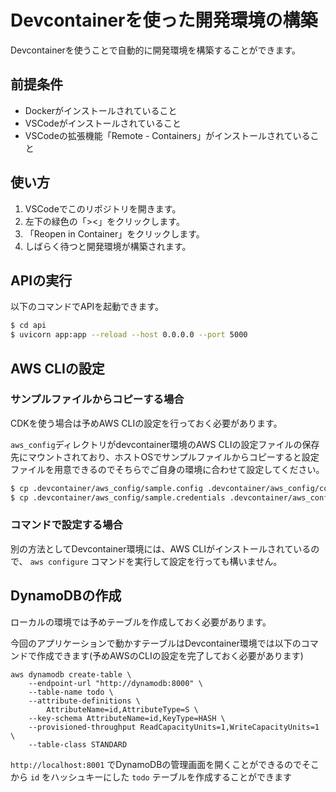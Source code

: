 # Devcontainerを使った開発環境の構築
Devcontainerを使うことで自動的に開発環境を構築することができます。

## 前提条件
- Dockerがインストールされていること
- VSCodeがインストールされていること
- VSCodeの拡張機能「Remote - Containers」がインストールされていること

## 使い方
1. VSCodeでこのリポジトリを開きます。
2. 左下の緑色の「><」をクリックします。
3. 「Reopen in Container」をクリックします。
4. しばらく待つと開発環境が構築されます。

## APIの実行
以下のコマンドでAPIを起動できます。
```bash
$ cd api
$ uvicorn app:app --reload --host 0.0.0.0 --port 5000
```

## AWS CLIの設定
### サンプルファイルからコピーする場合
CDKを使う場合は予めAWS CLIの設定を行っておく必要があります。

`aws_config`ディレクトリがdevcontainer環境のAWS CLIの設定ファイルの保存先にマウントされており、ホストOSでサンプルファイルからコピーすると設定ファイルを用意できるのでそちらでご自身の環境に合わせて設定してください。

```bash
$ cp .devcontainer/aws_config/sample.config .devcontainer/aws_config/config
$ cp .devcontainer/aws_config/sample.credentials .devcontainer/aws_config/credentials
```

### コマンドで設定する場合
別の方法としてDevcontainer環境には、AWS CLIがインストールされているので、 `aws configure` コマンドを実行して設定を行っても構いません。

## DynamoDBの作成
ローカルの環境では予めテーブルを作成しておく必要があります。

今回のアプリケーションで動かすテーブルはDevcontainer環境では以下のコマンドで作成できます(予めAWSのCLIの設定を完了しておく必要があります)

```
aws dynamodb create-table \
    --endpoint-url "http://dynamodb:8000" \
    --table-name todo \
    --attribute-definitions \
        AttributeName=id,AttributeType=S \
    --key-schema AttributeName=id,KeyType=HASH \
    --provisioned-throughput ReadCapacityUnits=1,WriteCapacityUnits=1 \
    --table-class STANDARD
```

`http://localhost:8001` でDynamoDBの管理画面を開くことができるのでそこから `id` をハッシュキーにした `todo` テーブルを作成することができます
